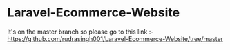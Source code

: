 # Laravel-Ecommerce-Website
It's on the master branch so please go to this link :- https://github.com/rudrasingh001/Laravel-Ecommerce-Website/tree/master
